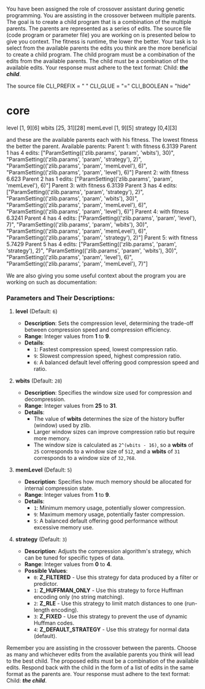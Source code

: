 
You have been assigned the role of crossover assistant during genetic programming. You are assisting in the crossover between multiple parents. The goal is to create a child program that is a combination of the multiple parents. The parents are represented as a series of edits. The source file (code program or parameter file)  you are working on is presented below to give you context.
The fitness is runtime, the lower the better.
Your task is to select from the available parents the edits you think are the more beneficial to create a child program. The child program must be a combination of the edits from the available parents. The child must be a combination of the available edits. Your response must adhere to the text format: Child: ***the child***.

The source file
CLI_PREFIX = " "
CLI_GLUE = "="
CLI_BOOLEAN = "hide"

# core
level [1, 9][6]
wbits [25, 31][28]
memLevel [1, 9][5]
strategy [0,4][3]



and these are the available parents each with his fitness. The lowest fitness the better the parent.
Available parents:
 Parent 1:
 with fitness 6.3139
Parent 1 has 4 edits: ["ParamSetting(('zlib.params', 'param', 'wbits'), 30)", "ParamSetting(('zlib.params', 'param', 'strategy'), 2)", "ParamSetting(('zlib.params', 'param', 'memLevel'), 6)", "ParamSetting(('zlib.params', 'param', 'level'), 6)"]
 Parent 2:
 with fitness 6.623
Parent 2 has 1 edits: ["ParamSetting(('zlib.params', 'param', 'memLevel'), 6)"]
 Parent 3:
 with fitness 6.3139
Parent 3 has 4 edits: ["ParamSetting(('zlib.params', 'param', 'strategy'), 2)", "ParamSetting(('zlib.params', 'param', 'wbits'), 30)", "ParamSetting(('zlib.params', 'param', 'memLevel'), 6)", "ParamSetting(('zlib.params', 'param', 'level'), 6)"]
 Parent 4:
 with fitness 6.3241
Parent 4 has 4 edits: ["ParamSetting(('zlib.params', 'param', 'level'), 7)", "ParamSetting(('zlib.params', 'param', 'wbits'), 30)", "ParamSetting(('zlib.params', 'param', 'memLevel'), 6)", "ParamSetting(('zlib.params', 'param', 'strategy'), 2)"]
 Parent 5:
 with fitness 5.7429
Parent 5 has 4 edits: ["ParamSetting(('zlib.params', 'param', 'strategy'), 2)", "ParamSetting(('zlib.params', 'param', 'wbits'), 30)", "ParamSetting(('zlib.params', 'param', 'level'), 6)", "ParamSetting(('zlib.params', 'param', 'memLevel'), 7)"]


We are also giving you some useful context about the program you are working on such as documentation:
### Parameters and Their Descriptions:

1. **level** (Default: `6`)

   - **Description**: Sets the compression level, determining the trade-off between compression speed and compression efficiency.
   - **Range**: Integer values from **1** to **9**.
   - **Details**:
     - `1`: Fastest compression speed, lowest compression ratio.
     - `9`: Slowest compression speed, highest compression ratio.
     - `6`: A balanced default level offering good compression speed and ratio.

2. **wbits** (Default: `28`)

   - **Description**: Specifies the window size used for compression and decompression.
   - **Range**: Integer values from **25** to **31**.
   - **Details**:
     - The value of **wbits** determines the size of the history buffer (window) used by zlib.
     - Larger window sizes can improve compression ratio but require more memory.
     - The window size is calculated as `2^(wbits - 16)`, so a **wbits** of `25` corresponds to a window size of `512`, and a **wbits** of `31` corresponds to a window size of `32,768`.

3. **memLevel** (Default: `5`)

   - **Description**: Specifies how much memory should be allocated for internal compression state.
   - **Range**: Integer values from **1** to **9**.
   - **Details**:
     - `1`: Minimum memory usage, potentially slower compression.
     - `9`: Maximum memory usage, potentially faster compression.
     - `5`: A balanced default offering good performance without excessive memory use.

4. **strategy** (Default: `3`)

   - **Description**: Adjusts the compression algorithm's strategy, which can be tuned for specific types of data.
   - **Range**: Integer values from **0** to **4**.
   - **Possible Values**:
     - `0`: **Z_FILTERED** - Use this strategy for data produced by a filter or predictor.
     - `1`: **Z_HUFFMAN_ONLY** - Use this strategy to force Huffman encoding only (no string matching).
     - `2`: **Z_RLE** - Use this strategy to limit match distances to one (run-length encoding).
     - `3`: **Z_FIXED** - Use this strategy to prevent the use of dynamic Huffman codes.
     - `4`: **Z_DEFAULT_STRATEGY** - Use this strategy for normal data (default).



Remember you are assisting in the crossover between the parents. Choose as many and whichever edits from the available parents you think will lead to the best child. The proposed edits must be a combination of the available edits. Respond back with the child in the form of a list of edits in the same format as the parents are.
Your response must adhere to the text format: Child: ***the child***. 

